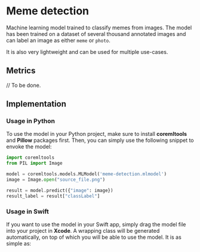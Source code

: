 # Meme detection

Machine learning model trained to classify memes from images. The model has been trained on a dataset of several thousand annotated images and can label an image as either `meme` or `photo`.

It is also very lightweight and can be used for multiple use-cases.

## Metrics

// To be done.

## Implementation

### Usage in Python

To use the model in your Python project, make sure to install **coremltools** and **Pillow** packages first. Then, you can simply use the following snippet to envoke the model:

```python
import coremltools
from PIL import Image

model = coremltools.models.MLModel('meme-detection.mlmodel')
image = Image.open("source_file.png")

result = model.predict({"image": image})
result_label = result["classLabel"]
```

### Usage in Swift

If you want to use the model in your Swift app, simply drag the model file into your project in **Xcode**. A wrapping class will be generated automatically, on top of which you will be able to use the model. It is as simple as:

```Swift

```
